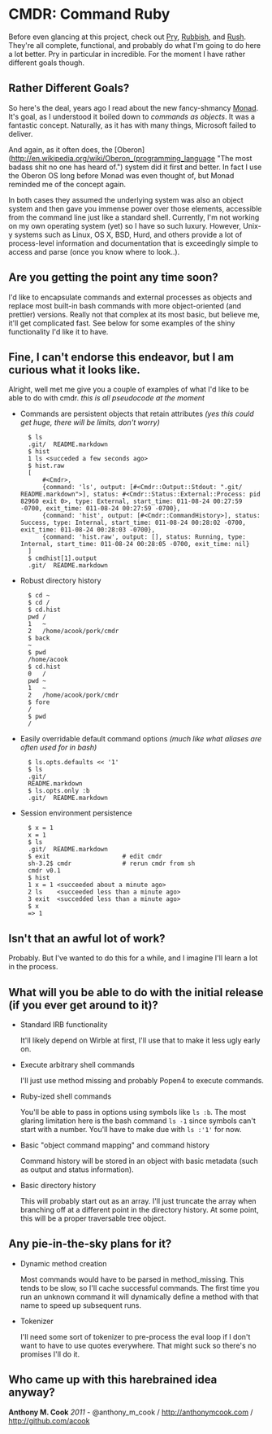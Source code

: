 CMDR: Command Ruby
======

Before even glancing at this project, check out [Pry](https://github.com/pry/pry), [Rubbish](https://github.com/hayeah/rubish), and [Rush](http://rush.heroku.com/). They're all complete, functional, and probably do what I'm going to do here a lot better. Pry in particular in incredible. For the moment I have rather different goals though.

Rather Different Goals?
------

So here's the deal, years ago I read about the new fancy-shmancy [Monad](http://en.wikipedia.org/wiki/Windows_PowerShell "Yes I still call it Monad because it was an awesome name, dammit!"). It's goal, as I understood it boiled down to *commands as objects*. It was a fantastic concept. Naturally, as it has with many things, Microsoft failed to deliver.

And again, as it often does, the [Oberon](http://en.wikipedia.org/wiki/Oberon_(programming_language "The most badass shit no one has heard of.") system did it first and better. In fact I use the Oberon OS long before Monad was even thought of, but Monad reminded me of the concept again.

In both cases they assumed the underlying system was also an object system and then gave you immense power over those elements, accessible from the command line just like a standard shell. Currently, I'm not working on my own operating system (yet) so I have so such luxury. However, Unix-y systems such as Linux, OS X, BSD, Hurd, and others provide a lot of process-level information and documentation that is exceedingly simple to access and parse (once you know where to look..).

Are you getting the point any time soon?
------

I'd like to encapsulate commands and external processes as objects and replace most built-in bash commands with more object-oriented (and prettier) versions.
Really not that complex at its most basic, but believe me, it'll get complicated fast. See below for some examples of the shiny functionality I'd like it to have.


Fine, I can't endorse this endeavor, but I am curious what it looks like.
------

Alright, well met me give you a couple of examples of what I'd like to be able to do with cmdr.
*this is all pseudocode at the moment*

- Commands are persistent objects that retain attributes *(yes this could get huge, there will be limits, don't worry)*

        $ ls
        .git/  README.markdown
        $ hist
        1 ls <succeded a few seconds ago>
        $ hist.raw
        [
            #<Cmdr>,
            {command: 'ls', output: [#<Cmdr::Output::Stdout: ".git/  README.markdown">], status: #<Cmdr::Status::External::Process: pid 82960 exit 0>, type: External, start_time: 011-08-24 00:27:59 -0700, exit_time: 011-08-24 00:27:59 -0700},
            {command: 'hist', output: [#<Cmdr::CommandHistory>], status: Success, type: Internal, start_time: 011-08-24 00:28:02 -0700, exit_time: 011-08-24 00:28:03 -0700},
            {command: 'hist.raw', output: [], status: Running, type: Internal, start_time: 011-08-24 00:28:05 -0700, exit_time: nil}
        ]
        $ cmdhist[1].output
        .git/  README.markdown

- Robust directory history

        $ cd ~
        $ cd /
        $ cd.hist
        pwd /
        1   ~
        2   /home/acook/pork/cmdr
        $ back
        ~
        $ pwd
        /home/acook
        $ cd.hist
        0   /
        pwd ~
        1   ~
        2   /home/acook/pork/cmdr
        $ fore
        /
        $ pwd
        /

- Easily overridable default command options *(much like what aliases are often used for in bash)*

        $ ls.opts.defaults << '1'
        $ ls
        .git/
        README.markdown
        $ ls.opts.only :b
        .git/  README.markdown

- Session environment persistence

        $ x = 1
        x = 1
        $ ls
        .git/  README.markdown
        $ exit                    # edit cmdr
        sh-3.2$ cmdr              # rerun cmdr from sh
        cmdr v0.1
        $ hist
        1 x = 1 <succeeded about a minute ago>
        2 ls    <succeeded less than a minute ago>
        3 exit  <succedded less than a minute ago>
        $ x
        => 1

Isn't that an awful lot of work?
------

Probably. But I've wanted to do this for a while, and I imagine I'll learn a lot in the process.

What will you be able to do with the initial release (if you ever get around to it)?
------

- Standard IRB functionality

    It'll likely depend on Wirble at first, I'll use that to make it less ugly early on.

- Execute arbitrary shell commands

    I'll just use method missing and probably Popen4 to execute commands.

- Ruby-ized shell commands

    You'll be able to pass in options using symbols like `ls :b`.
    The most glaring limitation here is the bash command `ls -1` since symbols can't start with a number.
    You'll have to make due with `ls :'1'` for now.

- Basic "object command mapping" and command history

    Command history will be stored in an object with basic metadata (such as output and status information).

- Basic directory history

    This will probably start out as an array.
    I'll just truncate the array when branching off at a different point in the directory history.
    At some point, this will be a proper traversable tree object.

Any pie-in-the-sky plans for it?
-----

- Dynamic method creation

    Most commands would have to be parsed in method_missing.
    This tends to be slow, so I'll cache successful commands.
    The first time you run an unknown command it will dynamically define a method with that name to speed up subsequent runs.

- Tokenizer

    I'll need some sort of tokenizer to pre-process the eval loop if I don't want to have to use quotes everywhere.
    That might suck so there's no promises I'll do it.


Who came up with this harebrained idea anyway?
------

**Anthony M. Cook** *2011* - @anthony_m_cook / http://anthonymcook.com / http://github.com/acook

